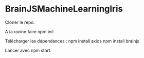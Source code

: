 # BrainJSMachineLearningIris

Cloner le repo.

A la racine faire 
       npm init

Télécharger les dépendances : 
      npm install axios 
      npm install brainjs

Lancer avec npm start.
